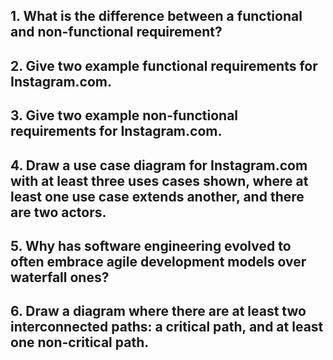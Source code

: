 ## 1. What is the difference between a functional and non-functional requirement?

## 2. Give two example functional requirements for Instagram.com.

## 3. Give two example non-functional requirements for Instagram.com.

## 4. Draw a use case diagram for Instagram.com with at least three uses cases shown, where at least one use case extends another, and there are two actors.

## 5. Why has software engineering evolved to often embrace agile development models over waterfall ones?

## 6. Draw a diagram where there are at least two interconnected paths: a critical path, and at least one non-critical path.
